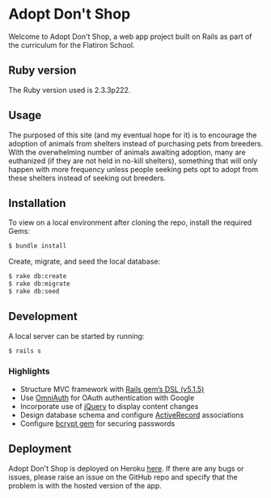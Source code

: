 # Adopt Don't Shop

Welcome to Adopt Don't Shop, a web app project built on Rails as part of the curriculum for the Flatiron School.

## Ruby version

The Ruby version used is 2.3.3p222.

## Usage

The purposed of this site (and my eventual hope for it) is to encourage the adoption of animals from shelters instead of purchasing pets from breeders. With the overwhelming number of animals awaiting adoption, many are euthanized (if they are not held in no-kill shelters), something that will only happen with more frequency unless people seeking pets opt to adopt from these shelters instead of seeking out breeders.

## Installation

To view on a local environment after cloning the repo, install the required Gems:
```sh
$ bundle install
```

Create, migrate, and seed the local database:
```sh
$ rake db:create
$ rake db:migrate
$ rake db:seed
```

## Development
A local server can be started by running:
```sh
$ rails s
```

### Highlights
- Structure MVC framework with [Rails gem’s DSL (v5.1.5)](https://github.com/rails/rails/tree/5-1-stable)
- Use [OmniAuth](https://github.com/omniauth/omniauth) for OAuth authentication with Google
- Incorporate use of [jQuery](https://api.jquery.com/) to display content changes
- Design database schema and configure [ActiveRecord](https://guides.rubyonrails.org/v5.1/active_record_basics.html) associations
- Configure [bcrypt gem](https://github.com/bcrypt-ruby/bcrypt-ruby) for securing passwords


## Deployment

Adopt Don't Shop is deployed on Heroku [here](https://young-brushlands-18834.herokuapp.com/). If there are any bugs or issues, please raise an issue on the GitHub repo and specify that the problem is with the hosted version of the app.
